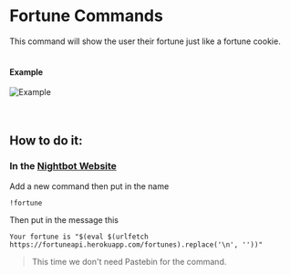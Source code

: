 # Fortune Commands
This command will show the user their fortune just like a fortune cookie.<br><br>

#### Example
![Example](https://i.imgur.com/STL0Qru.png)
<br><br><br>

## How to do it:
### In the [Nightbot Website](https://nightbot.tv)

Add a new command then put in the name
```
!fortune
```
Then put in the message this
```
Your fortune is "$(eval $(urlfetch https://fortuneapi.herokuapp.com/fortunes).replace('\n', ''))"
```

> This time we don't need Pastebin for the command.
